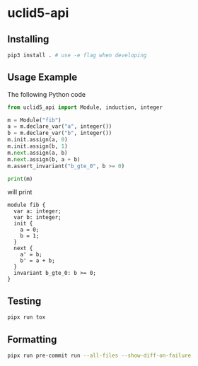 # uclid5-api

## Installing
```sh
pip3 install . # use -e flag when developing
```

## Usage Example
The following Python code
```python
from uclid5_api import Module, induction, integer

m = Module("fib")
a = m.declare_var("a", integer())
b = m.declare_var("b", integer())
m.init.assign(a, 0)
m.init.assign(b, 1)
m.next.assign(a, b)
m.next.assign(b, a + b)
m.assert_invariant("b_gte_0", b >= 0)

print(m)
```

will print
```
module fib {
  var a: integer;
  var b: integer;
  init {
    a = 0;
    b = 1;
  }
  next {
    a' = b;
    b' = a + b;
  }
  invariant b_gte_0: b >= 0;
}
```

## Testing
```sh
pipx run tox
```

## Formatting
```sh
pipx run pre-commit run --all-files --show-diff-on-failure
```
